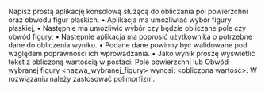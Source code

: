Napisz prostą aplikację konsolową służącą do obliczania pól powierzchni oraz obwodu figur płaskich.
•             Aplikacja ma umożliwiać wybór figury płaskiej,
•             Następnie ma umożliwić wybór czy będzie obliczane pole czy obwód figury,
•             Następnie aplikacja ma poprosić użytkownika o potrzebne dane do obliczenia wyniku.
•             Podane dane powinny być walidowane pod względem poprawności ich wprowadzania.
•             Jako wynik proszę wyświetlić tekst z obliczoną wartością w postaci: Pole powierzchni lub Obwód wybranej figury <nazwa_wybranej_figury> wynosi: <obliczona wartość>.
W rozwiązaniu należy zastosować polimorfizm.
